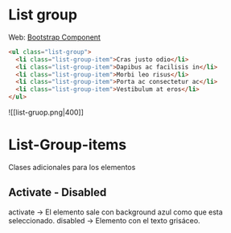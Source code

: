 
# List group

Web: [Bootstrap Component](https://getbootstrap.com/docs/4.0/components/list-group/) 


```html
<ul class="list-group">
  <li class="list-group-item">Cras justo odio</li>
  <li class="list-group-item">Dapibus ac facilisis in</li>
  <li class="list-group-item">Morbi leo risus</li>
  <li class="list-group-item">Porta ac consectetur ac</li>
  <li class="list-group-item">Vestibulum at eros</li>
</ul>
```

![[list-gruop.png|400]]


# List-Group-items

Clases adicionales para los elementos
## Activate - Disabled

activate -> El elemento sale con background azul como que esta seleccionado.
disabled -> Elemento con el texto grisáceo.



